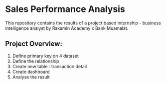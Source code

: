 # Sales Performance Analysis
<p>This repository contains the results of a project based internship - business intelligence analyst by Rakamin Academy x Bank Muamalat.</p>

<h2>Project Overview:</h2>
<ol>
    <li>Define primary key on 4 dataset</li>
    <li>Define the relationship</li>
    <li>Create new table : transaction detail</li>
    <li>Create dashboard</li>
    <li>Analyse the result</li>
</ol>
